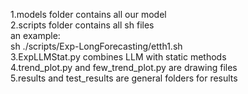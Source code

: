 1.models folder contains all our model  
2.scripts folder contains all sh files  
an example:  
    sh ./scripts/Exp-LongForecasting/etth1.sh  
3.ExpLLMStat.py combines LLM with static methods  
4.trend_plot.py and few_trend_plot.py are drawing files  
5.results and test_results are general folders for results  
